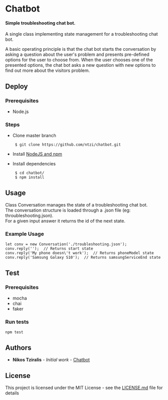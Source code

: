 # Chatbot

#### Simple troubleshooting chat bot.

A single class implementing state management for a troubleshooting chat bot.

A basic operating principle is that the chat bot starts the conversation by asking a question about the user's problem and presents pre-defined options for the user to choose from. When the user chooses one of the presented options, the chat bot asks a new question with new options to find out more about the visitors problem.

## Deploy
### Prerequisites
 - Node.js

### Steps
  - Clone master branch

         $ git clone https://github.com/ntzi/chatbot.git

  - Install [NodeJS and npm](https://nodejs.org/en/)
  - Install  dependencies

         $ cd chatbot/
         $ npm install


## Usage

Class Conversation manages the state of a troubleshooting chat bot.\
The conversation structure is loaded through a .json file (eg: throubleshooting.json).\
For a given input answer it returns the id of the next state.

### Example Usage


    let conv = new Conversation('./troubleshooting.json');
    conv.reply('');  // Returns start state
    conv.reply('My phone doesn\'t work');  // Returns phoneModel state
    conv.reply('Samsung Galaxy S10');  // Returns samsungServiceEnd state



## Test

### Prerequisites

* mocha
* chai
* faker


### Run tests

    npm test



## Authors

* **Nikos Tziralis** - *Initial work* - [Chatbot](https://github.com/ntzi/chatbot)

## License

This project is licensed under the MIT License - see the [LICENSE.md](LICENSE.md) file for details
